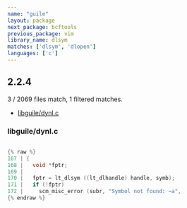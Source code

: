 ```yaml
---
name: "guile"
layout: package
next_package: bcftools
previous_package: vim
library_name: dlsym
matches: ['dlsym', 'dlopen']
languages: ['c']
---
```

## 2.2.4
3 / 2069 files match, 1 filtered matches.

 - [libguile/dynl.c](#libguiledynlc)

### libguile/dynl.c

```c

{% raw %}
167 | {
168 |   void *fptr;
169 | 
170 |   fptr = lt_dlsym ((lt_dlhandle) handle, symb);
171 |   if (!fptr)
172 |     scm_misc_error (subr, "Symbol not found: ~a",
{% endraw %}

```